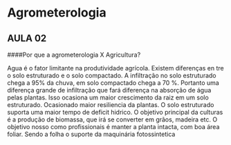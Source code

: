 # Agrometerologia

## AULA 02

####Por que a agrometerologia X Agricultura?

Agua é o fator limitante na produtividade agrícola.
Existem diferenças en tre o solo estruturado e o solo compactado.
A infiltração no solo estruturado chega a 95% da chuva, em solo compactado chega a 70 %.
Portanto uma diferença grande de infiltração que fará diferença na absorção de água pelas plantas.
Isso ocasiona um maior crescimento da raiz em um solo estruturado. Ocasionado maior resiliencia da plantas. 
O solo estruturado suporta uma maior tempo de deficit hidrico.
O objetivo principal da culturas é a produção de biomassa, que irá se converter em grãos, madeira etc.
O objetivo nosso como profissionais é manter a planta intacta, com boa área foliar. Sendo a folha o suporte da maquinária fotossintetica 


